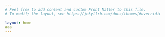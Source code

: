 ```yaml
---
# Feel free to add content and custom Front Matter to this file.
# To modify the layout, see https://jekyllrb.com/docs/themes/#overriding-theme-defaults

layout: home
aaa
---
```

